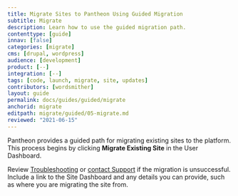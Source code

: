 ```yaml
---
title: Migrate Sites to Pantheon Using Guided Migration
subtitle: Migrate
description: Learn how to use the guided migration path.
contenttype: [guide]
innav: [false]
categories: [migrate]
cms: [drupal, wordpress]
audience: [development]
product: [--]
integration: [--]
tags: [code, launch, migrate, site, updates]
contributors: [wordsmither]
layout: guide
permalink: docs/guides/guided/migrate
anchorid: migrate
editpath: migrate/guided/05-migrate.md
reviewed: "2021-06-15"
---
```


Pantheon provides a guided path for migrating existing sites to the platform. This process begins by clicking **Migrate Existing Site** in the User Dashboard.

<Partial file="migrate/migrate-all.md" />

Review [Troubleshooting](/guides/guided/troubleshooting) or [contact Support](/guides/support/contact-support/) if the migration is unsuccessful. Include a link to the Site Dashboard and any details you can provide, such as where you are migrating the site from.

